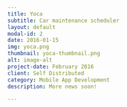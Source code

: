 ```yaml
---
title: Yoca
subtitle: Car maintenance scheduler
layout: default
modal-id: 2
date: 2016-01-15
img: yoca.png
thumbnail: yoca-thumbnail.png
alt: image-alt
project-date: February 2016
client: Self Distributed
category: Mobile App Development
description: More news soon!

---
```

